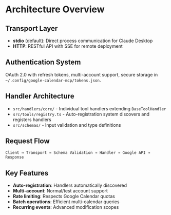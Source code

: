 # Architecture Overview

## Transport Layer

- **stdio** (default): Direct process communication for Claude Desktop
- **HTTP**: RESTful API with SSE for remote deployment

## Authentication System

OAuth 2.0 with refresh tokens, multi-account support, secure storage in `~/.config/google-calendar-mcp/tokens.json`.

## Handler Architecture

- `src/handlers/core/` - Individual tool handlers extending `BaseToolHandler`
- `src/tools/registry.ts` - Auto-registration system discovers and registers handlers
- `src/schemas/` - Input validation and type definitions

## Request Flow

```
Client → Transport → Schema Validation → Handler → Google API → Response
```

## Key Features

- **Auto-registration**: Handlers automatically discovered
- **Multi-account**: Normal/test account support  
- **Rate limiting**: Respects Google Calendar quotas
- **Batch operations**: Efficient multi-calendar queries
- **Recurring events**: Advanced modification scopes